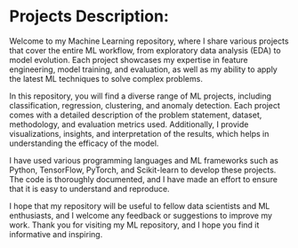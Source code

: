 # Projects Description: 
Welcome to my Machine Learning repository, where I share various projects that cover the entire ML workflow, from exploratory data analysis (EDA) to model evolution. Each project showcases my expertise in feature engineering, model training, and evaluation, as well as my ability to apply the latest ML techniques to solve complex problems.

In this repository, you will find a diverse range of ML projects, including classification, regression, clustering, and anomaly detection. Each project comes with a detailed description of the problem statement, dataset, methodology, and evaluation metrics used. Additionally, I provide visualizations, insights, and interpretation of the results, which helps in understanding the efficacy of the model.

I have used various programming languages and ML frameworks such as Python,  TensorFlow, PyTorch, and Scikit-learn to develop these projects. The code is thoroughly documented, and I have made an effort to ensure that it is easy to understand and reproduce.

I hope that my repository will be useful to fellow data scientists and ML enthusiasts, and I welcome any feedback or suggestions to improve my work. Thank you for visiting my ML repository, and I hope you find it informative and inspiring.
